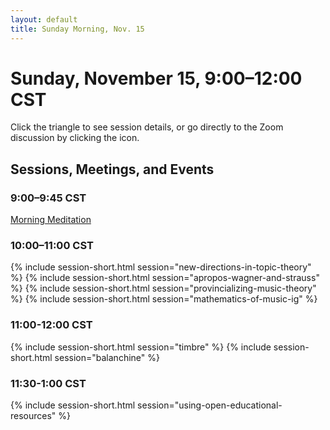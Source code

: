 ```yaml
---
layout: default
title: Sunday Morning, Nov. 15
---
```


# Sunday, November 15, 9:00–12:00 CST

Click the triangle to see session details, or go directly to the Zoom discussion by clicking the <i class="fas fa-video"></i> icon.

## Sessions, Meetings, and Events

### 9:00–9:45 CST
<p class="non-session"><a href="">Morning Meditation</a></p>


### 10:00–11:00 CST
{% include session-short.html session="new-directions-in-topic-theory" %}
{% include session-short.html session="apropos-wagner-and-strauss" %}
{% include session-short.html session="provincializing-music-theory" %}
{% include session-short.html session="mathematics-of-music-ig" %}


### 11:00-12:00 CST
{% include session-short.html session="timbre" %}
{% include session-short.html session="balanchine" %}

### 11:30-1:00 CST
{% include session-short.html session="using-open-educational-resources" %}

